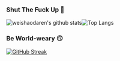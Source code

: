 ### Shut The Fuck Up 🤫
![weishaodaren's github stats](https://github-readme-stats.vercel.app/api?username=weishaodaren&theme=graywhite&count_private=true&show_icons=true&line_height=40)![Top Langs](https://github-readme-stats.vercel.app/api/top-langs/?username=weishaodaren&theme=graywhite)
### Be World-weary 🙃
[![GitHub Streak](https://github-readme-streak-stats.herokuapp.com?user=weishaodaren&theme=graywhite&hide_border=false)](https://git.io/streak-stats)
